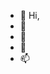 - 👋 Hi,
- 👀 
- 🌱 
- 💞️ 
- 📫 

<!---
Zhoupixiang/Zhoupixiang is a ✨ special ✨ repository because its `README.md` (this file) appears on your GitHub profile.
You can click the Preview link to take a look at your changes.
--->
